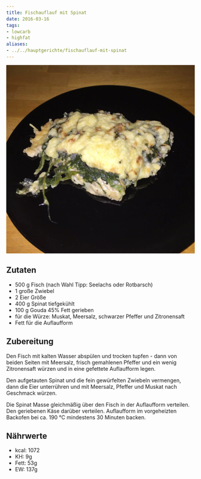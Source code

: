 ```yaml
---
title: Fischauflauf mit Spinat
date: 2016-03-16
tags:
- lowcarb
- highfat
aliases:
- ../../hauptgerichte/fischauflauf-mit-spinat
---
```


![](/img/fischauflauf-mit-spinat.webp)

## Zutaten
- 500 g Fisch (nach Wahl Tipp: Seelachs oder Rotbarsch)
- 1 große Zwiebel
- 2 Eier Größe
- 400 g Spinat tiefgekühlt
- 100 g Gouda 45% Fett gerieben
- für die Würze: Muskat, Meersalz, schwarzer Pfeffer und Zitronensaft
- Fett für die Auflaufform

## Zubereitung
Den Fisch mit kalten Wasser abspülen und trocken tupfen - dann von beiden Seiten mit Meersalz, frisch gemahlenen Pfeffer und ein wenig Zitronensaft würzen und in eine gefettete Auflaufform legen.

Den aufgetauten Spinat und die fein gewürfelten Zwiebeln vermengen, dann die Eier unterrühren und mit Meersalz, Pfeffer und Muskat nach Geschmack würzen.

Die Spinat Masse gleichmäßig über den Fisch in der Auflaufform verteilen. Den geriebenen Käse darüber verteilen. Auflaufform im vorgeheizten Backofen bei ca. 190 °C mindestens 30 Minuten backen.

## Nährwerte
- kcal: 1072
- KH:      9g
- Fett:   53g
- EW:    137g
